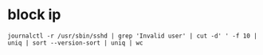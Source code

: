 # block ip


```
journalctl -r /usr/sbin/sshd | grep 'Invalid user' | cut -d' ' -f 10 | uniq | sort --version-sort | uniq | wc
```
